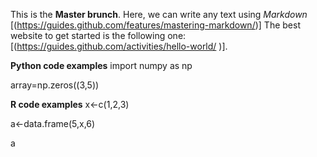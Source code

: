 This is the **Master brunch**. Here, we can write any text using *Markdown* [(https://guides.github.com/features/mastering-markdown/)] The best website to get started is the following one: [(https://guides.github.com/activities/hello-world/
)]. 




**Python code examples** 
import numpy as np

array=np.zeros((3,5))


**R code examples**
x<-c(1,2,3)

a<-data.frame(5,x,6)

a

